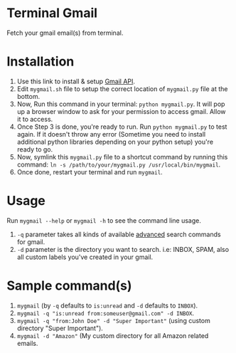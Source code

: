 # Terminal Gmail
Fetch your gmail email(s) from terminal.

# Installation
1. Use this link to install & setup <a target="_blank"  href='https://developers.google.com/gmail/api/quickstart/python#step_2_install_the_google_client_library'>Gmail API</a>.
2. Edit `mygmail.sh` file to setup the correct location of `mygmail.py` file at the bottom.
3. Now, Run this command in your terminal: `python mygmail.py`. It will pop up a browser window to ask for your permission to access gmail. Allow it to access.
4. Once Step 3 is done, you're ready to run. Run `python mygmail.py` to test again. If it doesn't throw any error (Sometime you need to install additional python libraries depending on your python setup) you're ready to go.
5. Now, symlink this `mygmail.py` file to a shortcut command by running this command: `ln -s /path/to/your/mygmail.py /usr/local/bin/mygmail`.
6. Once done, restart your terminal and run `mygmail`.

# Usage
Run `mygmail --help` or `mygmail -h` to see the command line usage.

1. `-q` parameter takes all kinds of available <a target="_blank" href="https://support.google.com/mail/answer/7190?hl=en">advanced</a> search commands for gmail.
2. `-d` parameter is the directory you want to search. i.e: INBOX, SPAM, also all custom labels you've created in your gmail.

# Sample command(s)
1. `mygmail` (by `-q` defaults to `is:unread` and `-d` defaults to `INBOX`).
2. `mygmail -q "is:unread from:someuser@gmail.com" -d INBOX`.
3. `mygmail -q "from:John Doe" -d "Super Important"` (using custom directory "Super Important").
4. `mygmail -d "Amazon"` (My custom directory for all Amazon related emails.


